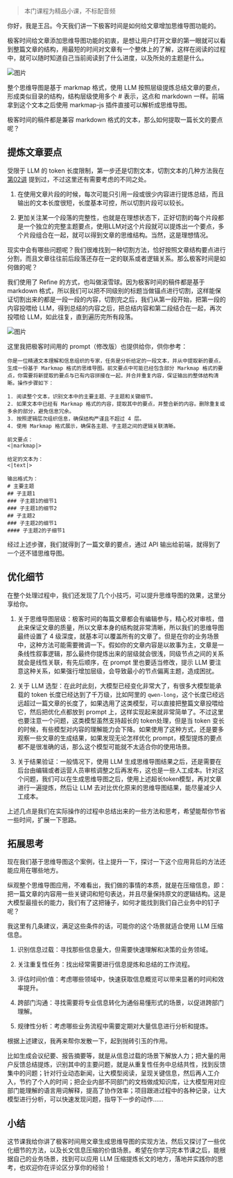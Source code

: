 > 本门课程为精品小课，不标配音频

你好，我是王吕。今天我们讲一下极客时间是如何给文章增加思维导图功能的。

极客时间给文章添加思维导图功能的初衷，是想让用户打开文章的第一眼就可以看到整篇文章的结构，用最短的时间对文章有一个整体上的了解，这样在阅读的过程中，就可以随时知道自己当前阅读到了什么进度，以及所处的主题是什么。

![图片](https://static001.geekbang.org/resource/image/0d/40/0d34100b5738bc22f68ec14c882dfa40.jpeg?wh=1910x590)

整个思维导图是基于 markmap 格式，使用 LLM 按照层级提炼总结文章的要点，形成类似目录的结构，结构层级使用多个 # 表示，这点和 markdown 一样。前端拿到这个文本之后使用 markmap-js 插件直接可以解析成思维导图。

极客时间的稿件都是兼容 markdown 格式的文本，那么如何提取一篇长文的要点呢？

## 提炼文章要点

受限于 LLM 的 token 长度限制，第一步还是切割文本，切割文本的几种方法我在 [第02讲](https://time.geekbang.org/column/article/805476) 提到过，不过这里还有需要考虑的不同之处。

1. 在使用文章片段的时候，每次可能只引用一段或很少内容进行提炼总结，而且输出的文本长度很短，长度基本可控，所以切割片段可以较长。

2. 更加关注某一个段落的完整性，也就是在理想状态下，正好切割的每个片段都是一个独立的完整主题要点，使用LLM对这个片段就可以提炼出一个要点，多个片段组合在一起，就可以得到文章的思维结构。当然，这是理想情况。


现实中会有哪些问题呢？我们很难找到一种切割方法，恰好按照文章结构要点进行分割，而且文章往往前后段落还存在一定的联系或者逻辑关系。那么极客时间是如何做的呢？

我们使用了 Refine 的方式，也叫做滚雪球。因为极客时间的稿件都是基于 markdown 格式，所以我们可以把不同级别的标题当做锚点进行切割，这样能保证切割出来的都是一段一段的内容，切割完之后，我们从第一段开始，把第一段的内容投喂给 LLM，得到总结的内容之后，把总结内容和第二段结合在一起，再次投喂给 LLM，如此往复，直到遍历完所有段落。

![图片](https://static001.geekbang.org/resource/image/5e/7a/5ef5834469bd8dd9e4d2c1a844b4577a.jpeg?wh=1920x801)

这里我把极客时间用的 prompt（修改版）也提供给你，供你参考：

```plain
你是一位精通文本理解和信息组织的专家，任务是分析给定的一段文本，并从中提取新的要点，生成一份基于 Markmap 格式的思维导图。前文要点中可能已经包含部分 Markmap 格式的要点，你需要将新提取的要点与已有内容拼接在一起，并合并重复内容，保证输出的整体结构清晰。操作步骤如下：

1. 阅读整个文本，识别文本中的主要主题、子主题和关键细节。
2. 如果文本中已经有 Markmap 格式的内容，提取其中的要点，并整合新的内容。删除重复或多余的部分，避免信息冗余。
3. 按照逻辑层次组织信息，确保结构严谨且不超过 4 层。
4. 使用 Markmap 格式展示，确保各主题、子主题之间的逻辑关联清晰。

前文要点：
<|markmap|>

给定的文本为：
<|text|>

输出格式为：
# 主要主题
## 子主题1
### 子主题1的细节1
### 子主题1的细节2
## 子主题2
### 子主题2的细节1
#### 子主题2的子细节1

```

经过上述步骤，我们就得到了一篇文章的要点，通过 API 输出给前端，就得到了一个还不错思维导图。

## 优化细节

在整个处理过程中，我们还发现了几个小技巧，可以提升思维导图的效果，这里分享给你。

1. 关于思维导图层级：极客时间的每篇文章都会有编辑参与，精心校对审核，借此来保证文章的质量，所以文章本身的结构就非常清晰，所以我们的思维导图最终设置了 4 级深度，就基本可以覆盖所有的文章了。但是在你的业务场景中，这种方法可能需要微调一下。假如你的文章内容是以故事为主，文章是一条线性叙事逻辑，那么最终你提炼出来的层级就会很浅，同级节点之间的关系就会是线性关联，有先后顺序，在 prompt 里也要适当修改，提示 LLM 要注意这种关系，如果强行增加层级，会导致最小的节点偏离主题，造成困扰。

2. 关于 LLM 选型：在此时此刻，大模型已经变化非常大了，有很多大模型能承载的 token 长度已经达到了千万级，比如阿里的 `qwen-long`，这个长度已经远远超过一篇文章的长度了，如果选用了这类模型，可以直接把整篇文章投喂给它，然后把优化点都放到 prompt 上，这样实现起来就非常简单了。不过这里也要注意一个问题，这类模型虽然支持超长的 token处理，但是当 token 变长的时候，有些模型对内容的理解能力会下降。如果使用了这种方式，还是要多观察一些文章的生成结果，如果发现无论怎样优化 prompt，模型提炼的要点都不是很准确的话，那么这个模型可能就不太适合你的使用场景。

3. 关于结果验证：一般情况下，使用 LLM 生成思维导图结果之后，还是需要在后台由编辑或者运营人员审核调整之后再发布，这也是一些人工成本。针对这个问题，我们可以在生成思维导图之后，使用上述超长token模型，再对文章进行一遍提炼，然后让 LLM 去对比优化原来的思维导图结果，能尽量减少人工成本。

上述几点是我们在实际操作的过程中总结出来的一些方法和思考，希望能帮你节省一些时间，扩展一下思路。

## 拓展思考

现在我们基于思维导图这个案例，往上提升一下，探讨一下这个应用背后的方法还能应用在哪些地方。

纵观整个思维导图应用，不难看出，我们做的事情的本质，就是在压缩信息，即：把一篇文章的内容用一些关键词和短句表达，并且尽量保持原文的逻辑结构。这是大模型最擅长的能力，我们有了这把锤子，如何才能找到我们自己业务中的钉子呢？

我这里有几条建议，满足这些条件的话，可能你的这个场景就适合使用 LLM 压缩信息。

1. 识别信息过载：寻找那些信息量大，但需要快速理解和决策的业务领域。

2. 关注重复性任务：找出经常需要进行信息提炼和总结的工作流程。

3. 评估时间价值：考虑哪些领域中，快速获取信息概览可以带来显著的时间和效率提升。

4. 跨部门沟通：寻找需要将专业信息转化为通俗易懂形式的场景，以促进跨部门理解。

5. 规律性分析：考虑哪些业务流程中需要定期对大量信息进行分析和提炼。


根据上述建议，我再来帮你发散一下，起到抛砖引玉的作用。

比如生成会议纪要、报告摘要等，就是从信息过载的场景下解放人力；把大量的用户反馈总结提炼，识别其中的主要问题，就是从重复性任务中总结共性，找到反馈集中的问题；针对行业动态新闻，让大模型阅读，呈现关键信息，然后再人工介入，节约了个人的时间；把企业内部不同部门的文档做成知识库，让大模型用对应部门能理解的语言用词解释，提高了协作效率；项目跟进过程中的各种记录，让大模型进行分析，可以快速发现问题，指导下一步的动作……

## 小结

这节课我给你讲了极客时间用文章生成思维导图的实现方法，然后又探讨了一些优化细节的方法，以及长文信息压缩的价值场景。希望在你学习完本节课之后，能根据自己的业务场景，找到可以应用 LLM 压缩提炼长文的地方，落地并实践你的思考，也欢迎你在评论区分享你的经验！